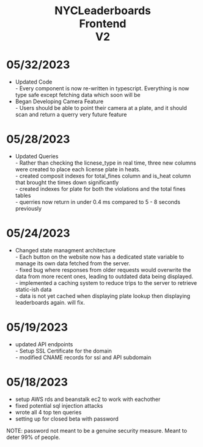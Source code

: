 <h1 align=center>NYCLeaderboards <br /> Frontend <br /> V2</h1>

<h1>05/32/2023</h1>
<ul>
    <li>Updated Code</li>
    - Every component is now re-written in typescript. Everything is now type safe except fetching data which soon will be
    <li>Began Developing Camera Feature</li>
    - Users should be able to point their camera at a plate, and it should scan and return a querry very future feature
</ul> 

<h1>05/28/2023</h1>
<ul>
    <li>Updated Queries</li>
    - Rather than checking the licnese_type in real time, three new columns were created to place each license plate in heats.
    <br>
    - created composit indexes for total_fines column and is_heat column that brought the times down significantly
    <br>
    - created indexes for plate for both the violations and the total fines tables
    <br>
    - querries now return in under 0.4 ms compared to 5 - 8 seconds previously
</ul> 

<h1>05/24/2023</h1>
<ul>
    <li>Changed state managment architecture</li>
    - Each button on the website now has a dedicated state variable to manage its own data fetched from the server.
    <br>
    - fixed bug where responses from older requests would overwrite the data from more recent ones, leading to outdated data being displayed.
    <br>
    - implemented a caching system to reduce trips to the server to retrieve static-ish data
    <br>
    - data is not yet cached when displaying plate lookup then displaying leaderboards again. will fix.
</ul>    
<h1>05/19/2023</h1>
<ul>
    <li>updated API endpoints</li>
    - Setup SSL Certificate for the domain
    <br>
    - modified CNAME records for ssl and API subdomain
</ul>
<h1>05/18/2023</h1>
<ul>
  <li>setup AWS rds and beanstalk ec2 to work with eachother</li>
  <li>fixed potential sql injection attacks</li>
  <li>wrote all 4 top ten queries</li>
  <li>setting up for closed beta with password</li>
</ul>

NOTE: password not meant to be a genuine security measure. Meant to deter 99% of people.

